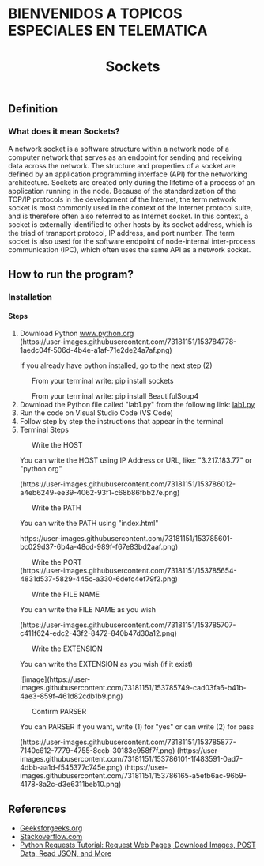 
# BIENVENIDOS A TOPICOS ESPECIALES EN TELEMATICA

<!DOCTYPE html>
<html lang="es">

<head>
    <meta charset="UTF-8">
</head>

<body>
    <header>
        <h1>Sockets</h1>
    </header>
    <h2>Definition</h2>
    <h3>What does it mean Sockets?</h3>
    <p>A network socket is a software structure within a network node of a computer network that serves as an endpoint
        for sending and receiving data across the network. The structure and properties of a socket are defined by an
        application programming interface (API) for the networking architecture. Sockets are created only during the
        lifetime of a process of an application running in the node.
        Because of the standardization of the TCP/IP protocols in the development of the Internet, the term network
        socket is most commonly used in the context of the Internet protocol suite, and is therefore often also referred
        to as Internet socket. In this context, a socket is externally identified to other hosts by its socket address,
        which is the triad of transport protocol, IP address, and port number.
        The term socket is also used for the software endpoint of node-internal inter-process communication (IPC), which
        often uses the same API as a network socket.
    </p>
    <h2>How to run the program?</h2>
    <h3>Installation</h3>
    <h4>Steps</h4>
    <ol>
    <li>Download Python <a href="https://www.python.org/downloads/" target="_blank">www.python.org</a></li>
     (https://user-images.githubusercontent.com/73181151/153784778-1aedc04f-506d-4b4e-a1af-71e2de24a7af.png)
     <p>If you already have python installed, go to the next step (2)</p>
     <ol type= 1> From your terminal write: pip install sockets</ol>
     <ol type = 2> From your terminal write: pip install BeautifulSoup4</ol>
     <li>Download the Python file called "lab1.py" from the following link: <a href="https://github.com/dsolanov/Topicos_Especiales_Telematica/blob/main/lab1.py" target="_blank">lab1.py</a></li></li>
     <li>Run the code on Visual Studio Code (VS Code)</li>
     <li>Follow step by step the instructions that appear in the terminal</li>
     <li>Terminal Steps</li>
    <ol> Write the HOST</ol>
    <p>You can write the HOST using IP Address or URL, like: "3.217.183.77" or "python.org"</p>
    (https://user-images.githubusercontent.com/73181151/153786012-a4eb6249-ee39-4062-93f1-c68b86fbb27e.png)
    <ol> Write the PATH</ol>
    <p>You can write the PATH using "index.html"</p>
    https://user-images.githubusercontent.com/73181151/153785601-bc029d37-6b4a-48cd-989f-f67e83bd2aaf.png)
    <ol> Write the PORT</ol>
    (https://user-images.githubusercontent.com/73181151/153785654-4831d537-5829-445c-a330-6defc4ef79f2.png)
    <ol> Write the FILE NAME</ol>
    <p>You can write the FILE NAME as you wish</p>
    (https://user-images.githubusercontent.com/73181151/153785707-c411f624-edc2-43f2-8472-840b47d30a12.png)
    <ol> Write the EXTENSION</ol>
    <p>You can write the EXTENSION as you wish (if it exist)</p>
    ![image](https://user-images.githubusercontent.com/73181151/153785749-cad03fa6-b41b-4ae3-859f-461d82cdb1b9.png)
    <ol> Confirm PARSER </ol>
    <p>You can PARSER if you want, write (1) for "yes" or can write (2) for pass</p>
    (https://user-images.githubusercontent.com/73181151/153785877-7140c612-7779-4755-8ccb-30183e958f7f.png)
    (https://user-images.githubusercontent.com/73181151/153786101-1f483591-0ad7-4dbb-aa1d-f545377c745e.png)
    (https://user-images.githubusercontent.com/73181151/153786165-a5efb6ac-96b9-4178-8a2c-d3e6311beb10.png)
    </ol>
    <h2>References</h2>
    <ul type="disc">
        <li><a href="https://www.geeksforgeeks.org/authentication-using-python-requests/?ref=lbp" target="_blank">Geeksforgeeks.org</a></li>
        <li><a href="https://stackoverflow.com/questions/60915131/receive-the-body-content-in-the-http-response-in-python" target="_blank">Stackoverflow.com</a></li>
        <li><a href="https://www.youtube.com/watch?v=tb8gHvYlCFs&t=217s" target="_blank">Python Requests Tutorial: Request Web Pages, Download Images, POST Data, Read JSON, and More</a></li>              
    </ul>
</body>

</html>

